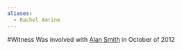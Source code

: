```yaml
---
aliases:
  - Rachel Amrine
---
```

#Witness 
Was involved with [Alan Smith](../72%20Suspects%20and%20People%20of%20Interest/01%20Alan%20Smith.md) in October of 2012

```smart-connections
```


